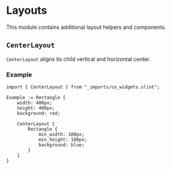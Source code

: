 # Layouts

This module contains additional layout helpers and components.

## `CenterLayout`

`CenterLayout` aligns its child vertical and horizontal center.

### Example

```slint
import { CenterLayout } from "_imports/co_widgets.slint";

Example := Rectangle {
    width: 400px;
    height: 400px;
    background: red;

    CenterLayout {  
        Rectangle {  
            min_width: 100px;
            min_height: 100px;
            background: blue;
        }
    }
}
```